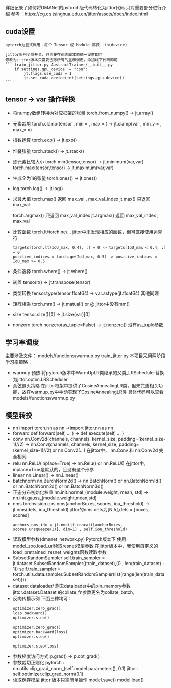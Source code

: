 详细记录了如何将DMANet的pytorch版代码转化为jittor代码
只对重要部分进行介绍
参考：https://cg.cs.tsinghua.edu.cn/jittor/assets/docs/index.html

## cuda设置
    pytorch为显式调用：每个 Tensor 或 Module 都要 .to(device)

    jittor采用全局开关，只需要在训练脚本前统一设置即可
    修改为jittor版本只需要去除所有的显示调用，添加以下代码即可
    ``` train_jittor.py AbstractTrainer/__init__.py
        if settings.gpu_device != "cpu":
            jt.flags.use_cuda = 1
            jt.set_cuda_device(int(settings.gpu_device))
    ```

## tensor -> var 操作转换
* 将numpy数组转换为对应框架的张量
    torch.from_numpy() -> jt.array()
* 元素裁剪
    torch.clamp(tensor , min = , max = ) -> jt.clamp(var , min_v = , max_v =)
* 指数运算
    torch.exp() -> jt.exp()
* 堆叠张量
    torch.stack() -> jt.stack()
* 逐元素比较大小
    torch.min(tensor,tensor) -> jt.minimum(var,var)
    torch.max(tensor,tensor) -> jt.maximum(var,var)
* 生成全为1的张量
    torch.ones() -> jt.ones()
* log
    torch.log() -> jt.log()
* 求最大值
    torch.max() 返回 max_val , max_val_index
    jt.max() 只返回 max_val

    torch.argmax() 只返回 max_val_index
    jt.argmax() 返回 max_val_index , max_val
* 比较函数
    torch.lt/torch.ne/...
    jittor中未发现相应的函数，但可直接使用运算符
    ```
    targets[torch.lt(IoU_max, 0.4), :] = 0 -> targets[IoU_max < 0.4, :] = 0
    positive_indices = torch.ge(IoU_max, 0.5) -> positive_indices = IoU_max >= 0.5
    ```
* 条件选择
    torch.where() -> jt.where()
* 转置
    tensor.t() -> jt.transpose(tensor)
* 类型转换
    tensor.type(tensor.float64) -> var.astype(jt.float64) 其他同理
* 矩阵相乘
    torch.mm() -> jt.matual() or @
    jittor中没有mm()
* size
    tensor.size()[0] -> jt.size(var)[0]
* nonzero
    torch.nonzero(as_tuple=False) -> jt.nonzero() 没有as_tuple参数
   
## 学习率调度
主要涉及文件：
    models/functions/warmup.py
    train_jittor.py
本项目采用两阶段学习率策略：
* warmup 预热
    将pytorch版本中WarmUpLR类继承的父类_LRScheduler替换为jittor.optim.LRScheduler
* 余弦退火策略
    在jittor框架中提供了CosineAnnealingLR类，但未完善相关功能，故在warmup.py中手动实现了CosineAnnealingLR类
    具体代码可以查看models/functions/warmup.py

## 模型转换
* nn 
    import torch.nn as nn ->import jittor.nn as nn 
* forward
    def forward(self, ... ) -> def execute(self, ... )
* conv
    nn.Conv2d(channels, channels, kernel_size, padding=(kernel_size-1)//2)   ->  nn.Conv(channels, channels, kernel_size, padding=(kernel_size-1)//2) or nn.Conv2(...)
    在jittor中， nn.Conv 和 nn.Conv2d 完全相同
* relu
    nn.ReLU(inplace=True) -> nn.Relu() or nn.ReLU() 在jittor中，inplace=True是默认的，且没有这个形参
* linear
    nn.Linear()   -> nn.Linear()
* batchnorm
    nn.BarchNorm2d() -> nn.BatchNorm() or nn.BatchNorm1d() or nn.BatchNorm2d() or nn.BatchNorm3d()
* 正态分布初始化权重 
    nn.init.normal_(module.weight, mean, std) -> nn.init.gauss_(module.weight,mean,std)
* nms
    torchvision.ops.nms(anchorBoxes, scores, iou_threshold)  -> jt.nms(dets, iou_threshold)
    jittor的nms dets为[N,5],dets = [boxes, scores]
    ```示例  dmanet_dector.py
    anchors_nms_idx = jt.nms(jt.concat([anchorBoxes, scores.unsqueeze(1)], dim=1) , self.iou_threshold)
    ```
* 读取模型参数(dmanet_network.py)
    Pytorch版本下 使用model_zoo.load_url读取resnet模型参数
    在jittor版本中，我使用自定义的load_pretrained_resnet_weights函数读取参数
* SubsetRandomSampler
    self.train_sampler = jt.dataset.SubsetRandomSampler((train_dataset),(0 , len(train_dataset) - 1))
    self.train_sampler = torch.utils.data.sampler.SubsetRandomSampler(list(range(len(train_dataset))))
* dataset dataloader/
    删去dataloader中的pin_memory参数
    jittor.dataset.Dataset 的collate_fn参数更名为collate_batch，
* 反向传播示例
    下面三种均可：
    ``` 1 
    optimizer.zero_grad()
    loss.backward()
    optimizer.step()
    ```
    ``` 2
    optimizer.zero_grad()
    optimizer.backward(loss)
    optimizer.step()
    ```
    ``` 3
    optimizer.step(loss)
    ```
* 参数梯度访问方式
    p.grad()  -> p.opt_grad()
* 参数裁切正则化
    pytorch : nn.utils.clip_grad_norm_(self.model.parameters(), 0.1)
    jittor : self.optimizer.clip_grad_norm(0.1)  
* 读取保存模型
    jittor 版本只需简单操作
    model.save()
    model.load()

